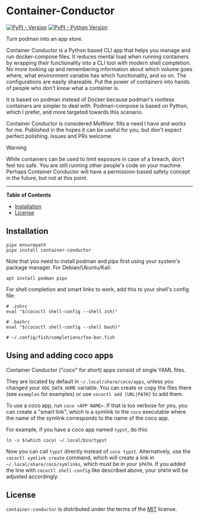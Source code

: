 # Container-Conductor

[![PyPI - Version](https://img.shields.io/pypi/v/container-conductor.svg)](https://pypi.org/project/container-conductor)
[![PyPI - Python Version](https://img.shields.io/pypi/pyversions/container-conductor.svg)](https://pypi.org/project/container-conductor)

Turn podman into an app store.

Container Conductor is a Python based CLI app that helps you manage and run
docker-compose files. It reduces mental load when running containers by
wrapping their functionality into a CLI tool with modern shell completion. No
more looking up and remembering information about which volume goes where, what
environment variable has which functionality, and so on. The configurations are
easily shareable. Put the power of containers into hands of people who don't know what a container is.

It is based on podman instead of Docker because podman's rootless containers
are simpler to deal with. Podman-compose is based on Python, which I prefer,
and more targeted towards this scenario.

Container Conductor is considered *MeWare*: fills a need I have and works for
me. Published in the hopes it can be useful for you, but don't expect perfect
polishing. Issues and PRs welcome.

> [!WARNING]
> While containers can be used to limit exposure in case of a breach, don't
> feel too safe. You are still running other people's code on your machine.
> Perhaps Container Conductor will have a permission-based safety concept in
> the future, but not at this point.

-----

**Table of Contents**

- [Installation](#installation)
- [License](#license)

## Installation

```console
pipx ensurepath
pipx install container-conductor
```

Note that you need to install podman and pipx first using your system's package manager. For Debian/Ubuntu/Kali:

```console
apt install podman pipx
```

For shell completion and smart links to work, add this to your shell's config file:

```shell
# .zshrc
eval "$(cococtl shell-config --shell zsh)"

# .bashrc
eval "$(cococtl shell-config --shell bash)"

# ~/.config/fish/completions/foo-bar.fish

```

## Using and adding coco apps

Container Conductor ("coco" for short) apps consist of single YAML files.

They are located by default in `~/.local/share/coco/apps`, unless you changed your
`XDG_DATA_HOME` variable. You can create or copy the files there (see
`examples` for examples) or use `cococtl add [URL|PATH]` to add them.

To use a coco app, run `coco <APP NAME>`. If that is too verbose for you, you can create a "smart link", which is a symlink to the `coco` executable where the name of the symlink corresponds to the name of the coco app.

For example, if you have a coco app named `typst`, do this:

```console
ln -s $(which coco) ~/.local/bin/typst
```

Now you can call `typst` directly instead of `coco typst`. Alternatively, use
the `cococtl symlink create` command, which will create a link in
`~/.local/share/coco/symlinks`, which must be in your `$PATH`. If you added the
line with `cococtl shell-config` like described above, your `$PATH` will be
adjusted accordingly.


## License

`container-conductor` is distributed under the terms of the [MIT](https://spdx.org/licenses/MIT.html) license.
